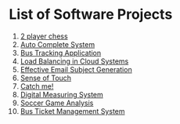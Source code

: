 # List of Software Projects

1. [2 player chess](https://github.com/arvindsastha/2-Player-Chess-Game)</br>
2. [Auto Complete System](https://github.com/arvindsastha/Auto-Complete-Typo-Corrections)</br>
3. [Bus Tracking Application](https://github.com/arvindsastha/Bus-Tracker-Android)</br>
4. [Load Balancing in Cloud Systems](https://github.com/arvindsastha/Load-Balancing-in-Cloud)</br>
5. [Effective Email Subject Generation](https://github.com/arvindsastha/Effective-Email-Subject-Generation)</br>
6. [Sense of Touch](https://github.com/arvindsastha/Sense-of-Touch)</br>
7. [Catch me!](https://github.com/arvindsastha/Catch-Me)</br>
8. [Digital Measuring System](https://github.com/arvindsastha/Digital-Measuring-System)</br>
9. [Soccer Game Analysis](https://github.com/arvindsastha/Soccer-Game-Analysis)</br>
10. [Bus Ticket Management System](https://github.com/arvindsastha/Bus-Ticket-Management-System)</br>
